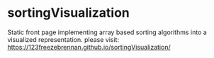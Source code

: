 # sortingVisualization
Static front page implementing array based sorting algorithms into a visualized representation.
please visit: https://123freezebrennan.github.io/sortingVisualization/
